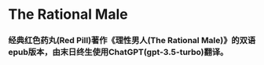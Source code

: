 # The Rational Male
### 经典红色药丸(Red Pill)著作《理性男人(The Rational Male)》的双语epub版本，由末日终生使用ChatGPT(gpt-3.5-turbo)翻译。
